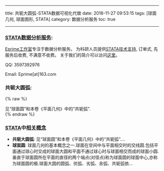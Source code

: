 
---
title: 共轭大圆弧-STATA数据可视化代做
date: 2018-11-27 09:53:15
tags: [球面几何, 球面图形, STATA]
category: 数据分析服务
toc: true

---



<span></span>
<!-- more -->

### [STATA](/tags/STATA/)[数据分析服务](/categories/数据分析服务/):
[Eprime工作室](http://Eprime.cn/)专注于数据分析服务。
为科研人员提供[STATA技术支持](http://Eprime.cn/2018/08/18/Eprime工作室STATA代做服务详情/), 订单式, 先服务后收费, 不满意不收费。
关于我们的简介可以访问[这里](http://Eprime.cn/2018/08/17/关于Eprime工作室/)。

QQ: 3597392976

Email: Eprime[at]163.com



### 共轭大圆弧:

{% raw %}
<div class="p1">见“球面圆”和本卷《平面几何》中的“共轭弧”.</div>
{% endraw %}



### [STATA](/tags/STATA/)中[相关概念](/categories/数据分析服务)

- **共轭大圆弧**: 见“球面圆”和本卷《平面几何》中的“共轭弧”....
- **球面圆**: 球面几何的基本概念之一.球面在空间中与平面相交时的交线圆.包括平面通过球心时交成的球面大圆和平面不通过球心时与球面相交而成的球面小圆.垂直于球面圆所在平面的直径的两个端点(对径点)称为球面圆的球面中心,亦称为球面圆的极.球面大圆的圆弧、优弧、劣弧、余弧、共轭弧依...





